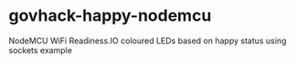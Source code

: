 # govhack-happy-nodemcu
NodeMCU WiFi Readiness.IO coloured LEDs based on happy status using sockets example
